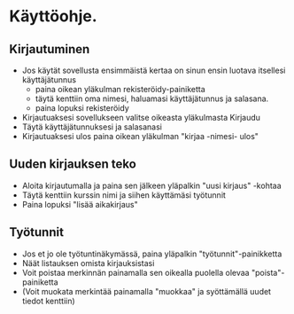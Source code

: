 # Käyttöohje. 
## Kirjautuminen  
- Jos käytät sovellusta ensimmäistä kertaa on sinun ensin luotava itsellesi käyttäjätunnus
    - paina oikean yläkulman rekisteröidy-painiketta
    - täytä kenttiin oma nimesi, haluamasi käyttäjätunnus ja salasana.
    - paina lopuksi rekisteröidy
- Kirjautuaksesi sovellukseen valitse oikeasta yläkulmasta Kirjaudu
- Täytä käyttäjätunnuksesi ja salasanasi
- Kirjautuaksesi ulos paina oikean yläkulman "kirjaa -nimesi- ulos"

## Uuden kirjauksen teko  
- Aloita kirjautumalla ja paina sen jälkeen yläpalkin "uusi kirjaus" -kohtaa
- Täytä kenttiin kurssin nimi ja siihen käyttämäsi työtunnit
- Paina lopuksi "lisää aikakirjaus"

## Työtunnit
- Jos et jo ole työtuntinäkymässä, paina yläpalkin "työtunnit"-painikketta
- Näät listauksen omista kirjauksistasi
- Voit poistaa merkinnän painamalla sen oikealla puolella olevaa "poista"-painiketta
- (Voit muokata merkintää painamalla "muokkaa" ja syöttämällä uudet tiedot kenttiin)
